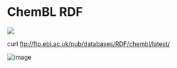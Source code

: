# ChemBL RDF

<a href="https://github.com/biobricks-ai/chembl_rdf/actions"><img src="https://github.com/biobricks-ai/chembl_rdf/actions/workflows/bricktools-check.yaml/badge.svg?branch=main"/></a>


curl ftp://ftp.ebi.ac.uk/pub/databases/RDF/chembl/latest/


![image](https://www.ebi.ac.uk/rdf/static/chembl/chembl_18_rdf_summary.png)